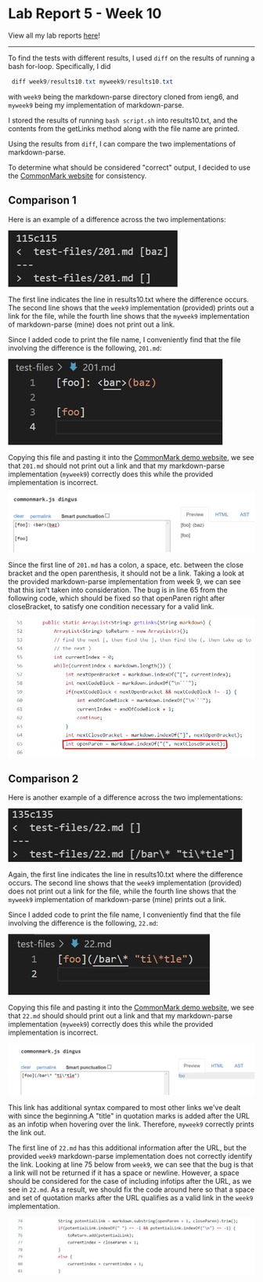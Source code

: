 # Lab Report 5 - Week 10

View all my lab reports [here](https://mtang24.github.io/cse15l-lab-reports/)!

---

To find the tests with different results, I used `diff` on the results of running a bash for-loop. Specifically, I did
```java
 diff week9/results10.txt myweek9/results10.txt
```
with `week9` being the markdown-parse directory cloned from ieng6, and `myweek9` being my implementation of markdown-parse. 

I stored the results of running `bash script.sh` into results10.txt, and the contents from the getLinks method along with the file name are printed. 

Using the results from `diff`, I can compare the two implementations of markdown-parse.

To determine what should be considered "correct" output, I decided to use the [CommonMark website](https://spec.commonmark.org/dingus/) for consistency.

## Comparison 1
Here is an example of a difference across the two implementations:

![Image](lr5-pics/wk10_201.md.png)

The first line indicates the line in results10.txt where the difference occurs. The second line shows that the `week9` implementation (provided) prints out a link for the file, while the fourth line shows that the `myweek9` implementation of markdown-parse (mine) does not print out a link. 

Since I added code to print the file name, I conveniently find that the file involving the difference is the following, `201.md`:

![Image](lr5-pics/201contents.png)

Copying this file and pasting it into the [CommonMark demo website](https://spec.commonmark.org/dingus/), we see that `201.md` should not print out a link and that my markdown-parse implementation (`myweek9`) correctly does this while the provided implementation is incorrect.

![Image](lr5-pics/cm201.png)

Since the first line of `201.md` has a colon, a space, etc. between the close bracket and the open parenthesis, it should not be a link. Taking a look at the provided markdown-parse implementation from week 9, we can see that this isn't taken into consideration. The bug is in line 65 from the following code, which should be fixed so that openParen right after closeBracket, to satisfy one condition necessary for a valid link.

![Image](lr5-pics/code201.png)

## Comparison 2

Here is another example of a difference across the two implementations:

![Image](lr5-pics/wk10_22.md.png)

Again, the first line indicates the line in results10.txt where the difference occurs. The second line shows that the `week9` implementation (provided) does not print out a link for the file, while the fourth line shows that the `myweek9` implementation of markdown-parse (mine) prints out a link. 

Since I added code to print the file name, I conveniently find that the file involving the difference is the following, `22.md`:

![Image](lr5-pics/22contents.png)

Copying this file and pasting it into the [CommonMark demo website](https://spec.commonmark.org/dingus/), we see that `22.md` should should print out a link and that my markdown-parse implementation (`myweek9`) correctly does this while the provided implementation is incorrect.

![Image](lr5-pics/cm22.png)

This link has additional syntax compared to most other links we've dealt with since the beginning.A "title" in quotation marks is added after the URL as an infotip when hovering over the link. Therefore, `myweek9` correctly prints the link out.

The first line of `22.md` has this additional information after the URL, but the provided `week9` markdown-parse implementation does not correctly identify the link. Looking at line 75 below from `week9`, we can see that the bug is that a link will not be returned if it has a space or newline. However, a space should be considered for the case of including infotips after the URL, as we see in `22.md`. As a result, we should fix the code around here so that a space and set of quotation marks after the URL qualifies as a valid link in the `week9` implementation. 

![Image](lr5-pics/code22.png)
